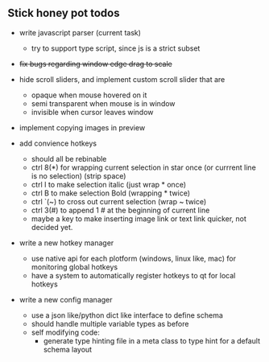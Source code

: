 
## Stick honey pot todos

* write javascript parser  (current task)
    - try to support type script, since js is a strict subset
* ~~fix bugs regarding window edge drag to scale~~


* hide scroll sliders, and implement custom scroll slider that are 
    - opaque when mouse hovered on it
    - semi transparent when mouse is in window
    - invisible when cursor leaves window 

* implement copying images in preview 

* add convience hotkeys
    - should all be rebinable
    - ctrl 8(*) for wrapping current selection in star once (or currrent line is no selection) (strip space)
    - ctrl I to make selection italic (just wrap * once)
    - ctrl B to make selection Bold (wrapping * twice)
    - ctrl `(~) to cross out current selection (wrap ~ twice)
    - ctrl 3(#) to append 1 # at the beginning of current line
    - maybe a key to make inserting image link or text link quicker, not decided yet.

* write a new hotkey manager
    - use native api for each plotform (windows, linux like, mac) for monitoring global hotkeys
    - have a system to automatically register hotkeys to qt for local hotkeys

* write a new config manager
    - use a json like/python dict like interface to define schema
    - should handle multiple variable types as before
    - self modifying code:
        - generate type hinting file in a meta class to type hint for a default schema layout


